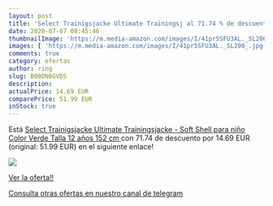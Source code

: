 ```yaml
---
layout: post
title: 'Select Trainigsjacke Ultimate Trainingsj al 71.74 % de descuento'
date: 2020-07-07 08:45:46
thumbnailImage: 'https://m.media-amazon.com/images/I/41pr5SFU3AL._SL200_.jpg'
images: [ 'https://m.media-amazon.com/images/I/41pr5SFU3AL._SL200_.jpg' ]
comments: true
category: ofertas
author: ring
slug: B00DNBGVDS
description:
actualPrice: 14.69 EUR
comparePrice: 51.99 EUR
inStock: true
---
```


Está [Select Trainigsjacke Ultimate Trainingsjacke - Soft Shell para niño  Color Verde  Talla 12 años  152 cm ](https://www.amazon.com/dp/B00DNBGVDS/?tag=redken08-20) con 71.74 de descuento por 14.69 EUR (original: 51.99 EUR) en el siguiente enlace!

[![](https://m.media-amazon.com/images/I/41pr5SFU3AL._SL200_.jpg)](https://www.amazon.com/dp/B00DNBGVDS/?tag=redken08-20)

[Ver la oferta!!](https://www.amazon.com/dp/B00DNBGVDS/?tag=redken08-20)

[Consulta otras ofertas en nuestro canal de telegram](https://t.me/s/ofertas25)
